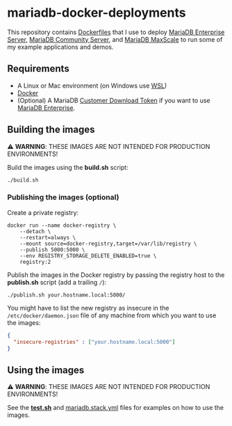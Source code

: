 # mariadb-docker-deployments

This repository contains [Dockerfiles](https://docs.docker.com/engine/reference/builder) that I use to deploy [MariaDB Enterprise Server](https://mariadb.com/products/enterprise/), [MariaDB Community Server](https://mariadb.com/products/community-server/), and [MariaDB MaxScale](https://mariadb.com/products/maxscale/) to run some of my example applications and demos.

## Requirements

  * A Linux or Mac environment (on Windows use [WSL](https://learn.microsoft.com/windows/wsl))
  * [Docker](https://www.docker.com)
  * (Optional) A MariaDB [Customer Download Token](https://mariadb.com/docs/xpand/deploy/token/) if you want to use [MariaDB Enterprise](https://mariadb.com/products/enterprise/).

## Building the images

  ⚠️ **WARNING**: THESE IMAGES ARE NOT INTENDED FOR PRODUCTION ENVIRONMENTS!

Build the images using the **build.sh** script:
```shell
./build.sh
```

### Publishing the images (optional)

Create a private registry:

```shell
docker run --name docker-registry \
	--detach \
	--restart=always \
	--mount source=docker-registry,target=/var/lib/registry \
	--publish 5000:5000 \
	--env REGISTRY_STORAGE_DELETE_ENABLED=true \
	registry:2
```
Publish the images in the Docker registry by passing the registry host to the **publish.sh** script (add a trailing `/`):

```shell
./publish.sh your.hostname.local:5000/
```

You might have to list the new registry as insecure in the `/etc/docker/daemon.json` file of any machine from which you want to use the images:

```json
{
  "insecure-registries" : ["your.hostname.local:5000"]
}
```

## Using the images

  ⚠️ **WARNING**: THESE IMAGES ARE NOT INTENDED FOR PRODUCTION ENVIRONMENTS!

See the **[test.sh](test.sh)** and [mariadb.stack.yml](stacks/mariadb.stack.yml) files for examples on how to use the images.
